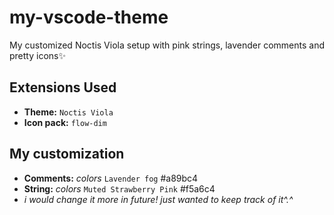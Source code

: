 # my-vscode-theme
My customized Noctis Viola setup with pink strings, lavender comments and pretty icons✨
## Extensions Used
- **Theme:** `Noctis Viola` <br>
- **Icon pack:** `flow-dim` <br>
## My customization <br>
- **Comments:** *colors* `Lavender fog` #a89bc4 <br>
- **String:**  *colors* `Muted Strawberry Pink` #f5a6c4 <br>
- *i would change it more in future! just wanted to keep track of it^.^*
